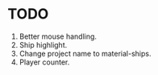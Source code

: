 # TODO

1. Better mouse handling.
1. Ship highlight.
1. Change project name to material-ships.
1. Player counter.
